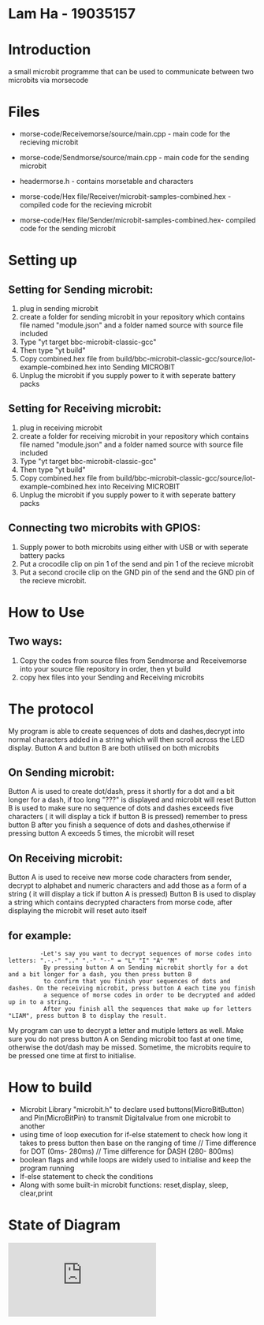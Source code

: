 Lam Ha - 19035157
=====================
Introduction
=================
a small microbit programme that can be used to communicate between two microbits via morsecode 

Files
===================

* morse-code/Receivemorse/source/main.cpp - main code for the recieving microbit

* morse-code/Sendmorse/source/main.cpp   - main code for the sending microbit

* headermorse.h  - contains morsetable and characters

* morse-code/Hex file/Receiver/microbit-samples-combined.hex  - compiled code for the recieving microbit

*  morse-code/Hex file/Sender/microbit-samples-combined.hex- compiled code for the sending microbit

Setting up
=================

Setting for Sending microbit:
--------------------------------
1. plug in sending microbit
2. create a folder for sending microbit in your repository which contains file named "module.json" and a folder named source with source file included
3. Type "yt target bbc-microbit-classic-gcc"
4. Then type "yt build"
5. Copy combined.hex file from build/bbc-microbit-classic-gcc/source/iot-example-combined.hex into Sending MICROBIT
6. Unplug the microbit if you supply power to it with seperate battery packs

Setting for Receiving microbit:
-------------------------------
1. plug in receiving microbit
2. create a folder for receiving microbit in your repository which contains file named "module.json" and a folder named source with source file included
3. Type "yt target bbc-microbit-classic-gcc"
4. Then type "yt build"
5. Copy combined.hex file from build/bbc-microbit-classic-gcc/source/iot-example-combined.hex into Receiving MICROBIT
6. Unplug the microbit if you supply power to it with seperate battery packs

Connecting two microbits with GPIOS:
-------------------------------------
1. Supply power to both microbits using either with USB or with seperate battery packs 
2. Put a crocodile clip on pin 1 of the send and pin 1 of the recieve microbit
3. Put a second crocile clip on the GND pin of the send and the GND pin of the recieve microbit.

How to Use
=====================
Two ways:
---------------
1. Copy the codes from source files from Sendmorse and Receivemorse into your source file repository in order, then yt build
2. copy hex files into your Sending and Receiving microbits 

The protocol
=================
My program is able to create sequences of dots and dashes,decrypt into normal characters added in a string which will then scroll across the LED display.
Button A and button B are both utilised on both microbits

On Sending microbit:
--------------------
Button A is used to create dot/dash, press it shortly for a dot and a bit longer for a dash, if too long "???" is displayed and microbit will reset
Button B is used to make sure no sequence of dots and dashes exceeds five characters ( it will display a tick if button B is pressed)
remember to press button B after you finish a sequence of dots and dashes,otherwise if pressing button A exceeds 5 times, the microbit will reset

On Receiving microbit:
---------------------
Button A is used to receive new morse code characters from sender, decrypt to alphabet and numeric characters and add those as a form of a string
( it will display a tick if button A is pressed)
Button B is used to display a string which contains decrypted characters from morse code, after displaying the microbit will reset auto itself

for example:
-----------
             -Let's say you want to decrypt sequences of morse codes into letters: ".-.-" ".." ".-" "--" = "L" "I" "A" "M"
              By pressing button A on Sending microbit shortly for a dot and a bit longer for a dash, you then press button B 
              to confirm that you finish your sequences of dots and dashes. On the receiving microbit, press button A each time you finish 
              a sequence of morse codes in order to be decrypted and added up in to a string.
              After you finish all the sequences that make up for letters "LIAM", press button B to display the result.
My program can use to decrypt a letter and mutiple letters as well.
Make sure you do not press button A on Sending microbit too fast at one time, otherwise the dot/dash may be missed.
Sometime, the microbits require to be pressed one time at first to initialise.

How to build
================
- Microbit Library "microbit.h" to declare used buttons(MicroBitButton) and Pin(MicroBitPin) to transmit Digitalvalue from one microbit to another
- using time of loop execution for if-else statement to check how long it takes to press button then base on the ranging of time
// Time difference for DOT (0ms- 280ms)
// Time difference for DASH (280- 800ms)
- boolean flags and while loops are widely used to initialise and keep the program running
- If-else statement to check the conditions
- Along with some built-in microbit functions: reset,display, sleep, clear,print

State of Diagram
==================
![alt text](https://gitlab.uwe.ac.uk/lk2-ha/morse-code/blob/master/State_diagram.pdf)

